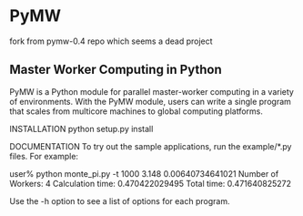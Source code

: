 PyMW
====

fork from pymw-0.4 repo which seems a dead project

Master Worker Computing in Python
----------------------------------------
PyMW is a Python module for parallel master-worker computing
in a variety of environments. With the PyMW module, users can
write a single program that scales from multicore machines to
global computing platforms.

INSTALLATION
python setup.py install

DOCUMENTATION
To try out the sample applications, run the example/*.py files.
For example:

user% python monte_pi.py -t 1000
3.148 0.00640734641021
Number of Workers: 4
Calculation time: 0.470422029495
Total time: 0.471640825272

Use the -h option to see a list of options for each program.



